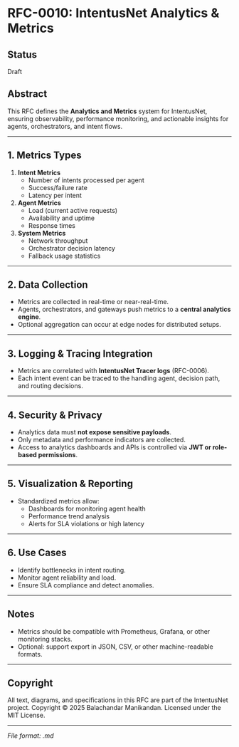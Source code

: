 # RFC-0010: IntentusNet Analytics & Metrics

## Status
Draft

## Abstract
This RFC defines the **Analytics and Metrics** system for IntentusNet, ensuring observability, performance monitoring, and actionable insights for agents, orchestrators, and intent flows.

---

## 1. Metrics Types

1. **Intent Metrics**
   - Number of intents processed per agent
   - Success/failure rate
   - Latency per intent
2. **Agent Metrics**
   - Load (current active requests)
   - Availability and uptime
   - Response times
3. **System Metrics**
   - Network throughput
   - Orchestrator decision latency
   - Fallback usage statistics

---

## 2. Data Collection

- Metrics are collected in real-time or near-real-time.
- Agents, orchestrators, and gateways push metrics to a **central analytics engine**.
- Optional aggregation can occur at edge nodes for distributed setups.

---

## 3. Logging & Tracing Integration

- Metrics are correlated with **IntentusNet Tracer logs** (RFC-0006).
- Each intent event can be traced to the handling agent, decision path, and routing decisions.

---

## 4. Security & Privacy

- Analytics data must **not expose sensitive payloads**.
- Only metadata and performance indicators are collected.
- Access to analytics dashboards and APIs is controlled via **JWT or role-based permissions**.

---

## 5. Visualization & Reporting

- Standardized metrics allow:
  - Dashboards for monitoring agent health
  - Performance trend analysis
  - Alerts for SLA violations or high latency

---

## 6. Use Cases

- Identify bottlenecks in intent routing.
- Monitor agent reliability and load.
- Ensure SLA compliance and detect anomalies.

---

## Notes

- Metrics should be compatible with Prometheus, Grafana, or other monitoring stacks.
- Optional: support export in JSON, CSV, or other machine-readable formats.

---

## Copyright
All text, diagrams, and specifications in this RFC are part of the IntentusNet project.
Copyright © 2025 Balachandar Manikandan.
Licensed under the MIT License.

---

*File format: .md*
